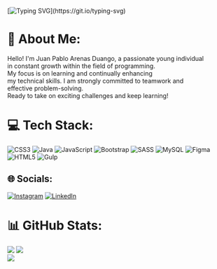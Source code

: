[![Typing SVG](https://readme-typing-svg.herokuapp.com?font=Fira+Code&size=17&pause=1000&color=fff&vCenter=true&multiline=true&width=435&lines=Hello%2C+I'm+Juan+Pablo.+Welcome+to+my+GitHub.)](https://git.io/typing-svg)
# 💫 About Me:
Hello! I'm Juan Pablo Arenas Duango, a passionate young individual<br> in constant growth within the field of programming. <br>My focus is on learning and continually enhancing <br>my technical skills. I am strongly committed to teamwork and <br>effective problem-solving. <br>Ready to take on exciting challenges and keep learning!



# 💻 Tech Stack:
![CSS3](https://img.shields.io/badge/css3-%231572B6.svg?style=for-the-badge&logo=css3&logoColor=white) ![Java](https://img.shields.io/badge/java-%23ED8B00.svg?style=for-the-badge&logo=java&logoColor=white) ![JavaScript](https://img.shields.io/badge/javascript-%23323330.svg?style=for-the-badge&logo=javascript&logoColor=%23F7DF1E) ![Bootstrap](https://img.shields.io/badge/bootstrap-%23563D7C.svg?style=for-the-badge&logo=bootstrap&logoColor=white) ![SASS](https://img.shields.io/badge/SASS-hotpink.svg?style=for-the-badge&logo=SASS&logoColor=white) ![MySQL](https://img.shields.io/badge/mysql-%2300f.svg?style=for-the-badge&logo=mysql&logoColor=white) 	![Figma](https://img.shields.io/badge/figma-%23F24E1E.svg?style=for-the-badge&logo=figma&logoColor=white) ![HTML5](https://img.shields.io/badge/html5-%23E34F26.svg?style=for-the-badge&logo=html5&logoColor=white) ![Gulp](https://img.shields.io/badge/GULP-%23CF4647.svg?style=for-the-badge&logo=gulp&logoColor=white)

## 🌐 Socials:
[![Instagram](https://img.shields.io/badge/Instagram-%23E4405F.svg?logo=Instagram&logoColor=white)](https://instagram.com/juan.pablo_ad) [![LinkedIn](https://img.shields.io/badge/LinkedIn-%230077B5.svg?logo=linkedin&logoColor=white)](https://linkedin.com/in/juan-pablo-arenas-durango-924b79249/) 
# 📊 GitHub Stats:
![](https://github-readme-stats.vercel.app/api?username=juanP20&theme=vision-friendly-dark&hide_border=false&include_all_commits=true&count_private=true)
![](https://github-readme-streak-stats.herokuapp.com/?user=juanP20&theme=vision-friendly-dark&hide_border=false)<br/>
![](https://github-readme-stats.vercel.app/api/top-langs/?username=juanP20&theme=vision-friendly-dark&hide_border=false&include_all_commits=true&count_private=true&layout=compact)



<!-- Proudly created with GPRM ( https://gprm.itsvg.in ) -->
